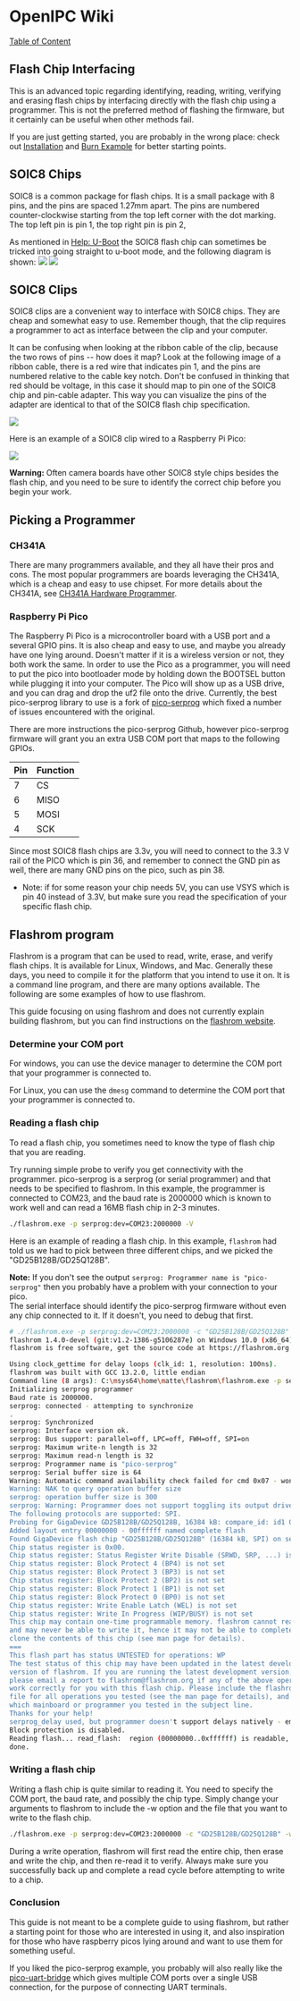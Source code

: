 # OpenIPC Wiki
[Table of Content](../README.md)

Flash Chip Interfacing
--------------------

This is an advanced topic regarding identifying, reading, writing, verifying and 
erasing flash chips by interfacing directly with the flash chip using a programmer.
This is not the preferred method of flashing the firmware, but it certainly can be useful
when other methods fail.

If you are just getting started, you are probably in the wrong place: check out
[Installation](installation.md) and [Burn Example](burn-example.md) for better starting points.


SOIC8 Chips
--------------------
SOIC8 is a common package for flash chips. It is a small package with 8 pins, and
the pins are spaced 1.27mm apart. The pins are numbered counter-clockwise starting
from the top left corner with the dot marking. The top left pin is pin 1, the top right pin is pin 2,

As mentioned in [Help: U-Boot](help-uboot.md) the SOIC8 flash chip can sometimes be tricked 
into going straight to u-boot mode, and the following diagram is shown:
![](../images/flash-pins.webp)
![](../images/flash-pins-2.webp)


SOIC8 Clips
--------------------

SOIC8 clips are a convenient way to interface with SOIC8 chips. They are cheap and somewhat easy to use.
Remember though, that the clip requires a programmer to act as interface between the clip and your computer.

It can be confusing when looking at the ribbon cable of the clip, because the two rows of pins -- how does it map?
Look at the following image of a ribbon cable, there is a red wire that indicates pin 1, and the pins are numbered
relative to the cable key notch.   Don't be confused in thinking that red should be voltage, in this case it should
map to pin one of the SOIC8 chip and pin-cable adapter.   This way you can visualize the pins of the adapter are identical
to that of the SOIC8 flash chip specification.

![](../images/ribbon-cable.jpg)

Here is an example of a SOIC8 clip wired to a Raspberry Pi Pico:

![](../images/soic8-clip-programmer-example.png)

**Warning:**  Often camera boards have other SOIC8 style chips besides the flash chip, 
and you need to be sure to identify the correct chip before you begin your work.


Picking a Programmer
--------------------


### CH341A
There are many programmers available, and they all have their pros and cons.  The most popular
programmers are boards leveraging the CH341A, which is a cheap and easy to use chipset.  For more details about the CH341A, 
see [CH341A Hardware Programmer](hardware-programmer.md).


### Raspberry Pi Pico
The Raspberry Pi Pico is a microcontroller board with a USB port and a several GPIO pins.  It is also cheap and easy to use,
and maybe you already have one lying around.   Doesn't matter if it is a wireless version or not, they both work the same.
In order to use the Pico as a programmer, you will need to put the pico into bootloader mode by holding down the BOOTSEL button
while plugging it into your computer.  The Pico will show up as a USB drive, and you can drag and drop the uf2 file onto the drive.
Currently, the best pico-serprog library to use is a fork of [pico-serprog](https://github.com/opensensor/pico-serprog) 
which fixed a number of issues encountered with the original.

There are more instructions the pico-serprog Github, however pico-serprog firmware will grant you 
an extra USB COM port that maps to the following GPIOs.

| Pin | Function |
|-----|----------|
| 7   | CS       |
| 6   | MISO     |
| 5   | MOSI     |
| 4   | SCK      |

Since most SOIC8 flash chips are 3.3v, you will need to connect to the 3.3 V rail of the PICO which is pin 36, 
and remember to connect the GND pin as well, there are many GND pins on the pico, such as pin 38.
* Note: if for some reason your chip needs 5V, you can use VSYS which is pin 40 instead of 3.3V, but make sure you read the specification of your specific flash chip.



Flashrom program
--------------------
Flashrom is a program that can be used to read, write, erase, and verify flash chips.  It is available for Linux, Windows, and Mac.
Generally these days, you need to compile it for the platform that you intend to use it on.  It is a command line program, and
there are many options available.  The following are some examples of how to use flashrom.

This guide focusing on using flashrom and does not currently explain building flashrom, but you can find instructions on the [flashrom website](https://flashrom.org/).

### Determine your COM port

For windows, you can use the device manager to determine the COM port that your programmer is connected to.

For Linux, you can use the `dmesg` command to determine the COM port that your programmer is connected to.

### Reading a flash chip

To read a flash chip, you sometimes need to know the type of flash chip that you are reading.

Try running simple probe to verify you get connectivity with the programmer.   pico-serprog is a serprog (or serial programmer) and that needs to be specified to flashrom.
In this example, the programmer is connected to COM23, and the baud rate is 2000000 which is known to work well and can read a 16MB flash chip in 2-3 minutes.
```bash
./flashrom.exe -p serprog:dev=COM23:2000000 -V
```

Here is an example of reading a flash chip.   In this example, `flashrom` had told us we had to pick between three different chips, and we picked the "GD25B128B/GD25Q128B".

**Note:** If you don't see the output `serprog: Programmer name is "pico-serprog"` then you probably have a problem with your connection to your pico.   
The serial interface should identify the pico-serprog firmware without even any chip connected to it.  If it doesn't, you need to debug that first.

```bash
# ./flashrom.exe -p serprog:dev=COM23:2000000 -c "GD25B128B/GD25Q128B" -r gokev300-camera-12242023.bin -VV --force
flashrom 1.4.0-devel (git:v1.2-1386-g5106287e) on Windows 10.0 (x86_64)
flashrom is free software, get the source code at https://flashrom.org

Using clock_gettime for delay loops (clk_id: 1, resolution: 100ns).
flashrom was built with GCC 13.2.0, little endian
Command line (8 args): C:\msys64\home\matte\flashrom\flashrom.exe -p serprog:dev=COM23:2000000 -c GD25B128B/GD25Q128B -r gokev300-camera-12242023.bin -VV --force
Initializing serprog programmer
Baud rate is 2000000.
serprog: connected - attempting to synchronize
.
serprog: Synchronized
serprog: Interface version ok.
serprog: Bus support: parallel=off, LPC=off, FWH=off, SPI=on
serprog: Maximum write-n length is 32
serprog: Maximum read-n length is 32
serprog: Programmer name is "pico-serprog"
serprog: Serial buffer size is 64
Warning: Automatic command availability check failed for cmd 0x07 - won't execute cmd
Warning: NAK to query operation buffer size
serprog: operation buffer size is 300
serprog: Warning: Programmer does not support toggling its output drivers
The following protocols are supported: SPI.
Probing for GigaDevice GD25B128B/GD25Q128B, 16384 kB: compare_id: id1 0xc8, id2 0x4018
Added layout entry 00000000 - 00ffffff named complete flash
Found GigaDevice flash chip "GD25B128B/GD25Q128B" (16384 kB, SPI) on serprog.
Chip status register is 0x00.
Chip status register: Status Register Write Disable (SRWD, SRP, ...) is not set
Chip status register: Block Protect 4 (BP4) is not set
Chip status register: Block Protect 3 (BP3) is not set
Chip status register: Block Protect 2 (BP2) is not set
Chip status register: Block Protect 1 (BP1) is not set
Chip status register: Block Protect 0 (BP0) is not set
Chip status register: Write Enable Latch (WEL) is not set
Chip status register: Write In Progress (WIP/BUSY) is not set
This chip may contain one-time programmable memory. flashrom cannot read
and may never be able to write it, hence it may not be able to completely
clone the contents of this chip (see man page for details).
===
This flash part has status UNTESTED for operations: WP
The test status of this chip may have been updated in the latest development
version of flashrom. If you are running the latest development version,
please email a report to flashrom@flashrom.org if any of the above operations
work correctly for you with this flash chip. Please include the flashrom log
file for all operations you tested (see the man page for details), and mention
which mainboard or programmer you tested in the subject line.
Thanks for your help!
serprog_delay used, but programmer doesn't support delays natively - emulating
Block protection is disabled.
Reading flash... read_flash:  region (00000000..0xffffff) is readable, reading range (00000000..0xffffff).
done.
```

### Writing a flash chip

Writing a flash chip is quite similar to reading it.  You need to specify the COM port, the baud rate, and possibly the chip type.
Simply change your arguments to flashrom to include the -w option and the file that you want to write to the flash chip.

```bash
./flashrom.exe -p serprog:dev=COM23:2000000 -c "GD25B128B/GD25Q128B" -w openipc-hi3516ev300-ultimate-16mb.bin -VV --force
```

During a write operation, flashrom will first read the entire chip, then erase and write the chip, and then re-read it to verify.
Always make sure you successfully back up and complete a read cycle before attempting to write to a chip.


### Conclusion
This guide is not meant to be a complete guide to using flashrom, but rather a starting point for those who are interested in using it,
and also inspiration for those who have raspberry picos lying around and want to use them for something useful.

If you liked the pico-serprog example, you probably will also really like the [pico-uart-bridge](https://github.com/Noltari/pico-uart-bridge)
which gives multiple COM ports over a single USB connection, for the purpose of connecting UART terminals.

